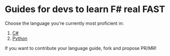 # Guides for devs to learn F# real FAST

Choose the language you're currently most proficient in:

1. [C#](csharp2fsharp.md)
2. [Python](python2fsharp.md)

If you want to contribute your language guide, fork and propose PR/MR!
